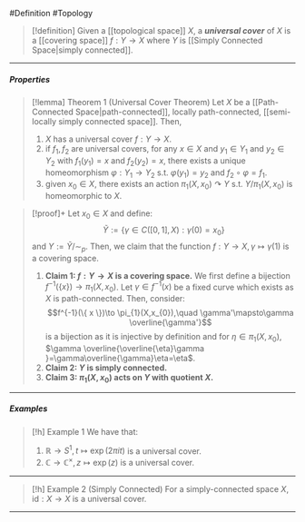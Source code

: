 #Definition #Topology 

> [!definition]
> Given a [[topological space]] $X$, a ***universal cover*** of $X$ is a [[covering space]] $f:Y\to X$ where $Y$ is [[Simply Connected Space|simply connected]].
---
##### Properties
> [!lemma] Theorem 1 (Universal Cover Theorem)
> Let $X$ be a [[Path-Connected Space|path-connected]], locally path-connected, [[semi-locally simply connected space]]. Then, 
> 1. $X$ has a universal cover $f:Y\to X$.
> 2. if $f_{1},f_{2}$ are universal covers, for any $x\in X$ and $y_{1}\in Y_{1}$ and $y_{2}\in Y_{2}$ with $f_{1}(y_{1})=x$ and $f_{2}(y_{2})=x$, there exists a unique homeomorphism $\varphi:Y_{1}\to Y_{2}$ s.t. $\varphi(y_{1})=y_{2}$ and $f_{2}\circ\varphi=f_{1}$.
> 3. given $x_{0}\in X$, there exists an action $\pi_{1}(X,x_{0}) \curvearrowright Y$ s.t. $Y / \pi_{1}(X,x_{0})$ is homeomorphic to $X$.

> [!proof]+
> Let $x_{0}\in X$ and define: $$\tilde{Y}:=\{ \gamma\in C([0,1],X): \gamma(0)=x_{0}\}$$and $Y:=\tilde{Y} /\sim_{p}$. Then, we claim that the function $f:Y\to X, \gamma\mapsto \gamma(1)$ is a covering space.
> 1. **Claim 1: $f:Y\to X$ is a covering space.**
>    We first define a bijection $f^{-1}(\{ x \})\to \pi_{1}(X,x_{0})$. Let $\gamma\in f^{-1}(x)$ be a fixed curve which exists as $X$ is path-connected. Then, consider: $$f^{-1}(\{ x \})\to \pi_{1}(X,x_{0}),\quad \gamma'\mapsto\gamma \overline{\gamma'}$$is a bijection as it is injective by definition and for $\eta\in \pi_{1}(X,x_{0})$, $\gamma \overline{\overline{\eta}\gamma }=\gamma\overline{\gamma}\eta=\eta$.
> 2. **Claim 2: $Y$ is simply connected.**
> 3. **Claim 3: $\pi_{1}(X,x_{0})$ acts on $Y$ with quotient $X$.**
---
##### Examples
> [!h] Example 1
> We have that:
> 1. $\mathbb{R}\to S^1,t\mapsto \exp(2\pi it)$ is a universal cover.
> 2. $\mathbb{C}\to \mathbb{C}^\times, z\mapsto \exp(z)$ is a universal cover. 
---
> [!h] Example 2 (Simply Connected)
> For a simply-connected space $X$, $\text{id}:X\to X$ is a universal cover.
---
